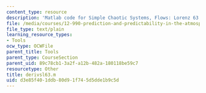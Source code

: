 ```yaml
---
content_type: resource
description: 'Matlab code for Simple Chaotic Systems, Flows: Lorenz 63'
file: /media/courses/12-990-prediction-and-predictability-in-the-atmosphere-and-oceans-spring-2003/d3e85f401ddb80d91f745d5dde1b9c5d_derivsl63.m
file_type: text/plain
learning_resource_types:
- Tools
ocw_type: OCWFile
parent_title: Tools
parent_type: CourseSection
parent_uid: 89c78cb1-3a2f-a12b-482a-180118be59c7
resourcetype: Other
title: derivsl63.m
uid: d3e85f40-1ddb-80d9-1f74-5d5dde1b9c5d
---
```

